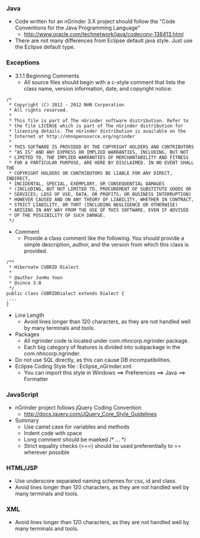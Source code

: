 ### Java
- Code written for an nGrinder 3.X project should follow the "Code Conventions for the Java Programming Language"
    - http://www.oracle.com/technetwork/java/codeconv-138413.html
- There are not many differences from Eclipse default java style. Just use the Eclipse default type.

### Exceptions
- 3.1.1 Beginning Comments
    - All source files should begin with a c-style comment that lists the class name, version information, date, and copyright notice:
```
/*
 * Copyright (C) 2012 - 2012 NHN Corporation
 * All rights reserved.
 *
 * This file is part of The nGrinder software distribution. Refer to
 * the file LICENSE which is part of The nGrinder distribution for
 * licensing details. The nGrinder distribution is available on the
 * Internet at http://nhnopensource.org/ngrinder
 *
 * THIS SOFTWARE IS PROVIDED BY THE COPYRIGHT HOLDERS AND CONTRIBUTORS
 * "AS IS" AND ANY EXPRESS OR IMPLIED WARRANTIES, INCLUDING, BUT NOT
 * LIMITED TO, THE IMPLIED WARRANTIES OF MERCHANTABILITY AND FITNESS
 * FOR A PARTICULAR PURPOSE, ARE HERE BY DISCLAIMED. IN NO EVENT SHALL THE
 * COPYRIGHT HOLDERS OR CONTRIBUTORS BE LIABLE FOR ANY DIRECT, INDIRECT,
 * INCIDENTAL, SPECIAL, EXEMPLARY, OR CONSEQUENTIAL DAMAGES
 * (INCLUDING, BUT NOT LIMITED TO, PROCUREMENT OF SUBSTITUTE GOODS OR
 * SERVICES; LOSS OF USE, DATA, OR PROFITS; OR BUSINESS INTERRUPTION)
 * HOWEVER CAUSED AND ON ANY THEORY OF LIABILITY, WHETHER IN CONTRACT,
 * STRICT LIABILITY, OR TORT (INCLUDING NEGLIGENCE OR OTHERWISE)
 * ARISING IN ANY WAY FROM THE USE OF THIS SOFTWARE, EVEN IF ADVISED
 * OF THE POSSIBILITY OF SUCH DAMAGE.
 */
```

- Comment
    - Provide a class comment like the following. You should provide a simple description, author, and the version from which this class is provided.

```
/**
 * Hibernate CUBRID Dialect
 *
 * @author JunHo Yoon
 * @since 3.0
 */
public class CUBRIDDialect extends Dialect {
....
}
```

- Line Length
    - Avoid lines longer than 120 characters, as they are not handled well by many terminals and tools.
- Packages
    - All ngrinder code is located under com.nhncorp.ngrinder package.
    - Each big category of features is divided into subpackage in the com.nhncorp.ngrinder.
- Do not use SQL directly, as this can cause DB incompatibilities.
- Eclipse Coding Style file : Eclipse_nGrinder.xml
    - You can import this style in Windows ==> Preferences ==> Java ==> Formatter 

### JavaScript
- nGrinder project follows jQuery Coding Convention
    - http://docs.jquery.com/JQuery_Core_Style_Guidelines
- Summary
    - Use camel case for variables and methods
    - Indent code with space
    - Long comment should be maeked /* ... */
    - Strict equality checks (===) should be used preferentially to == wherever possible

### HTML/JSP
- Use underscore separated naming schemes for css, id and class.
- Avoid lines longer than 120 characters, as they are not handled well by many terminals and tools.

### XML
- Avoid lines longer than 120 characters, as they are not handled well by many terminals and tools.
